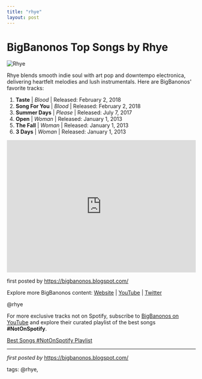 ```yaml
---
title: "rhye"
layout: post
---
```

<h1>BigBanonos Top Songs by Rhye</h1>
<img alt="Rhye" src="https://media.pitchfork.com/photos/5f98734a87cdfc873e5aae59/4:3/w_1332,h_999,c_limit/Rhye.jpg" /> <p>Rhye blends smooth indie soul with art pop and downtempo electronica, delivering heartfelt melodies and lush instrumentals. Here are BigBanonos' favorite tracks:</p> <ol> <li><strong>Taste</strong> | <em>Blood</em> | Released: February 2, 2018</li> <li><strong>Song For You</strong> | <em>Blood</em> | Released: February 2, 2018</li> <li><strong>Summer Days</strong> | <em>Please</em> | Released: July 7, 2017</li> <li><strong>Open</strong> | <em>Woman</em> | Released: January 1, 2013</li> <li><strong>The Fall</strong> | <em>Woman</em> | Released: January 1, 2013</li> <li><strong>3 Days</strong> | <em>Woman</em> | Released: January 1, 2013</li>
</ol> <div> <iframe src="https://open.spotify.com/embed/playlist/6gQE1dD0NIJARiPs4io7lt?utm_source=generator" width="100%" height="352" frameBorder="0" allowfullscreen="" allow="autoplay; clipboard-write; encrypted-media; fullscreen; picture-in-picture" loading="lazy"></iframe>
</div> <p>first posted by <a href="https://bigbanonos.blogspot.com/">https://bigbanonos.blogspot.com/</a></p> <div> <p>Explore more BigBanonos content: <a href="https://bigbanonos.blogspot.com/">Website</a> | <a href="https://www.youtube.com/@BigBanonos">YouTube</a> | <a href="https://x.com/bigbanonos">Twitter</a></p>
</div> <!--Tags-->
<p>@rhye</p>


<!--Subscribe and Playlist Links-->
<div>
    <p>For more exclusive tracks not on Spotify, subscribe to <a href="https://www.youtube.com/@BigBanonos" target="_blank">BigBanonos on YouTube</a> and explore their curated playlist of the best songs <strong>#NotOnSpotify</strong>.</p>
    <p><a href="https://www.youtube.com/playlist?list=PLtuNtuTatqI0kFahUCbtbfenC_ET5O_tr" target="_blank">Best Songs #NotOnSpotify Playlist<br /></a></p></div>

<hr />

<p><em>first posted by</em> <a href="https://bigbanonos.blogspot.com/" rel="noopener" target="_new">https://bigbanonos.blogspot.com/</a></p>

<p>tags: @rhye,</p>
